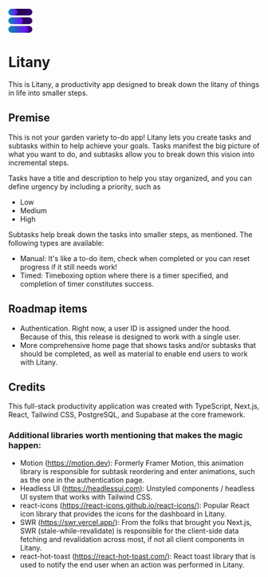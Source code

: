 ![Litany logo](public/assets/logo-readme.png)
# Litany
This is Litany, a productivity app designed to break down the litany of things in life into smaller steps.

## Premise
This is not your garden variety to-do app! Litany lets you create tasks and subtasks within to help achieve your goals. Tasks manifest the big picture of what you want to do, and subtasks allow you to break down this vision into incremental steps.

Tasks have a title and description to help you stay organized, and you can define urgency by including a priority, such as
- Low
- Medium
- High

Subtasks help break down the tasks into smaller steps, as mentioned. The following types are available:
- Manual: It's like a to-do item, check when completed or you can reset progress if it still needs work!
- Timed: Timeboxing option where there is a timer specified, and completion of timer constitutes success.

## Roadmap items
- Authentication. Right now, a user ID is assigned under the hood. Because of this, this release is designed to work with a single user.
- More comprehensive home page that shows tasks and/or subtasks that should be completed, as well as material to enable end users to work with Litany.

## Credits
This full-stack productivity application was created with TypeScript, Next.js, React, Tailwind CSS, PostgreSQL, and Supabase at the core framework.

### Additional libraries worth mentioning that makes the magic happen:
- Motion (https://motion.dev): Formerly Framer Motion, this animation library is responsible for subtask reordering and enter animations, such as the one in the authentication page.
- Headless UI (https://headlessui.com): Unstyled components / headless UI system that works with Tailwind CSS.
- react-icons (https://react-icons.github.io/react-icons/): Popular React icon library that provides the icons for the dashboard in Litany.
- SWR (https://swr.vercel.app/): From the folks that brought you Next.js, SWR (stale-while-revalidate) is responsible for the client-side data fetching and revalidation across most, if not all client components in Litany.
- react-hot-toast (https://react-hot-toast.com/): React toast library that is used to notify the end user when an action was performed in Litany.